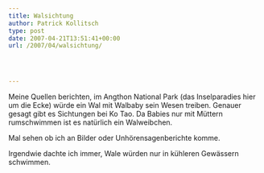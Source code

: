 ```yaml
---
title: Walsichtung
author: Patrick Kollitsch
type: post
date: 2007-04-21T13:51:41+00:00
url: /2007/04/walsichtung/




---
```

Meine Quellen berichten, im Angthon National Park (das Inselparadies hier um die Ecke) würde ein Wal mit Walbaby sein Wesen treiben. Genauer gesagt gibt es Sichtungen bei Ko Tao. Da Babies nur mit Müttern rumschwimmen ist es natürlich ein Walweibchen. 

Mal sehen ob ich an Bilder oder Unhörensagenberichte komme.

Irgendwie dachte ich immer, Wale würden nur in kühleren Gewässern schwimmen.
